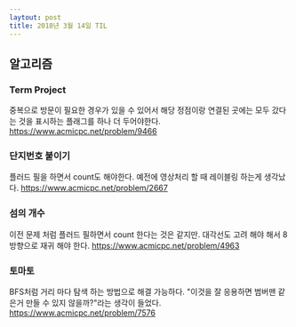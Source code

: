 ```yaml
---
laytout: post
title: 2018년 3월 14일 TIL
---
```


## 알고리즘

### Term Project
중복으로 방문이 필요한 경우가 있을 수 있어서 해당 정점이랑 연결된 곳에는 모두 갔다는 것을 표시하는 플래그를 하나 더 두어야한다.
https://www.acmicpc.net/problem/9466

### 단지번호 붙이기
플러드 필을 하면서 count도 해야한다. 예전에 영상처리 할 때 레이블링 하는게 생각났다.
https://www.acmicpc.net/problem/2667

### 섬의 개수
이전 문제 처럼 플러드 필하면서 count 한다는 것은 같지만. 대각선도 고려 해야 해서 8방향으로 재귀 해야 한다.
https://www.acmicpc.net/problem/4963

### 토마토 
BFS처럼 거리 마다 탐색 하는 방법으로 해결 가능하다. "이것을 잘 응용하면 범버맨 같은거 만들 수 있지 않을까?"라는 생각이 들었다.
https://www.acmicpc.net/problem/7576